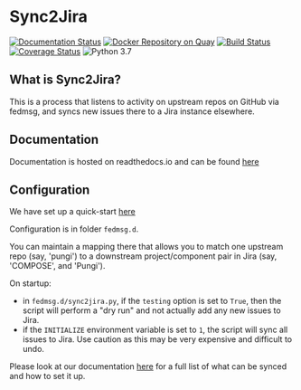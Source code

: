 # Sync2Jira

[![Documentation Status](https://readthedocs.org/projects/sync2jira/badge/?version=master)](https://sync2jira.readthedocs.io/en/master/?badge=master)
[![Docker Repository on Quay](https://quay.io/repository/redhat-aqe/sync2jira/status "Docker Repository on Quay")](https://quay.io/repository/redhat-aqe/sync2jira)
[![Build Status](https://travis-ci.org/release-engineering/Sync2Jira.svg?branch=master)](https://travis-ci.org/release-engineering/Sync2Jira)
[![Coverage Status](https://coveralls.io/repos/github/release-engineering/Sync2Jira/badge.svg?branch=master)](https://coveralls.io/github/release-engineering/Sync2Jira?branch=master)
![Python 3.7](https://img.shields.io/badge/python-3.7-blue.svg)

## What is Sync2Jira?

This is a process that listens to activity on upstream repos on
GitHub via fedmsg, and syncs new issues there to a Jira instance elsewhere.

## Documentation

Documentation is hosted on readthedocs.io and can be found [here](https://sync2jira.readthedocs.io/en/latest/)

## Configuration

We have set up a quick-start [here](https://sync2jira.readthedocs.io/en/master/quickstart.html)

Configuration is in folder `fedmsg.d`.

You can maintain a mapping there that allows you to match one upstream repo
(say, 'pungi') to a downstream project/component pair in Jira (say,
'COMPOSE', and 'Pungi').

On startup:

- in `fedmsg.d/sync2jira.py`, if the `testing` option is set to `True`, then the script will perform a "dry run" and not actually add any new issues to Jira.
- if the `INITIALIZE` environment variable is set to `1`, the script will sync all issues to Jira. Use caution as this may be very expensive and difficult to undo.

Please look at our documentation [here](https://sync2jira.readthedocs.io/en/master/config-file.html) for a full list of what can be synced and how to set it up.
